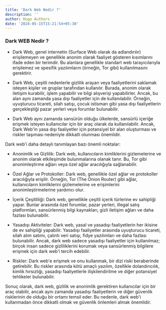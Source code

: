 ```yaml
---
title: 'Dark Web Nedir ?'
description: ''
author: Hugo Authors
date: '2024-05-15T15:21:54+05:30'
---
```




 ### **Dark WEB Nedir ?** 

- Dark Web, genel internetin (Surface Web olarak da adlandırılır) erişilemeyen ve genellikle anonim olarak faaliyet gösteren kısımlarını ifade eden bir terimdir. Bu alanlara genellikle standart web tarayıcılarıyla erişilemez ve spesifik yazılımların (örneğin, Tor gibi) kullanılmasını gerektirir.

- Dark Web, çeşitli nedenlerle gizlilik arayan veya faaliyetlerini saklamak isteyen kişiler ve gruplar tarafından kullanılır. Burada, anonim olarak iletişim kurabilir, işlem yapabilir ve bilgi alışverişi yapabilirler. Ancak, bu alan aynı zamanda yasa dışı faaliyetler için de kullanılabilir. Örneğin, uyuşturucu ticareti, silah satışı, çocuk istismarı gibi yasa dışı faaliyetlerin gerçekleştiği pazar yerleri veya forumlar bulunabilir.

- Dark Web aynı zamanda sansürün olduğu ülkelerde, sansürlü içeriğe erişmek isteyen kullanıcılar için bir araç olarak da kullanılabilir. Ancak, Dark Web'in yasa dışı faaliyetler için potansiyel bir alan oluşturması ve riskler taşıması nedeniyle dikkatli olunması önemlidir.

 Dark web'i daha detaylı tanımlayan bazı önemli noktalar:

 - Anonimlik ve Gizlilik: Dark web, kullanıcıların kimliklerini gizlemelerine ve anonim olarak etkileşimde bulunmalarına olanak tanır. Bu, Tor gibi anonimleştirme ağları veya özel ağlar aracılığıyla sağlanabilir.

- Özel Ağlar ve Protokoller: Dark web, genellikle özel ağlar ve protokoller aracılığıyla erişilir. Örneğin, Tor (The Onion Router) gibi ağlar, kullanıcıların kimliklerini gizlemelerine ve erişimlerini anonimleştirmelerine yardımcı olur.

- İçerik Çeşitliliği: Dark web, genellikle çeşitli içerik türlerine ev sahipliği yapar. Bunlar arasında özel forumlar, pazar yerleri, illegal satış platformları, sansürlenmiş bilgi kaynakları, gizli iletişim ağları ve daha fazlası bulunabilir.

- Yasadışı Aktiviteler: Dark web, yasal ve yasadışı faaliyetlerin her ikisine de ev sahipliği yapabilir. Yasadışı faaliyetler arasında uyuşturucu ticareti, silah alım satımı, çalıntı veri satışı, fidye yazılımları ve daha fazlası bulunabilir. Ancak, dark web sadece yasadışı faaliyetler için kullanılmaz; birçok insan sadece gizliliklerini korumak veya sansürlenmiş bilgilere erişmek için dark web'i tercih edebilir.

- Riskler: Dark web'e erişmek ve onu kullanmak, bir dizi riski beraberinde getirebilir. Bu riskler arasında kötü amaçlı yazılım, özellikle dolandırıcılık, kimlik hırsızlığı, yasadışı faaliyetlerle ilişkilendirilme ve diğer potansiyel tehlikeler bulunabilir.

Sonuç olarak, dark web, gizlilik ve anonimlik gerektiren kullanıcılar için bir araç olabilir, ancak aynı zamanda yasadışı faaliyetlerin ve diğer güvenlik risklerinin de olduğu bir ortamı temsil eder. Bu nedenle, dark web'i kullanmadan önce dikkatli olmak ve güvenlik önlemleri almak önemlidir.